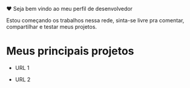 ❤ Seja bem vindo ao meu perfil de desenvolvedor

Estou começando os trabalhos nessa rede, sinta-se livre pra
comentar, compartilhar e testar meus projetos.

# Meus principais projetos

- URL 1

- URL 2

<!--
**xudre/xudre** is a ✨ _special_ ✨ repository because its `README.md` (this file) appears on your GitHub profile.

Here are some ideas to get you started:

- 🔭 I’m currently working on ...
- 🌱 I’m currently learning ...
- 👯 I’m looking to collaborate on ...
- 🤔 I’m looking for help with ...
- 💬 Ask me about ...
- 📫 How to reach me: ...
- 😄 Pronouns: ...
- ⚡ Fun fact: ...
-->
